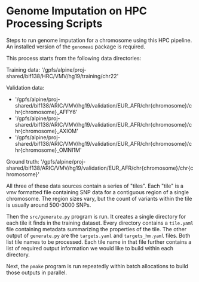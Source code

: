 # Genome Imputation on HPC Processing Scripts

Steps to run genome imputation for a chromosome using this HPC
pipeline.  An installed version of the `genomeai` package is required.

This process starts from the following data directories:

Training data: '/gpfs/alpine/proj-shared/bif138/HRC/VMV/hg19/training/chr22'

Validation data:
  - '/gpfs/alpine/proj-shared/bif138/ARIC/VMV/hg19/validation/EUR_AFR/chr{chromosome}/chr{chromosome}_AFFY6'
  - '/gpfs/alpine/proj-shared/bif138/ARIC/VMV/hg19/validation/EUR_AFR/chr{chromosome}/chr{chromosome}_AXIOM'
  - '/gpfs/alpine/proj-shared/bif138/ARIC/VMV/hg19/validation/EUR_AFR/chr{chromosome}/chr{chromosome}_OMNI1M'

Ground truth: '/gpfs/alpine/proj-shared/bif138/ARIC/VMV/hg19/validation/EUR_AFR/chr{chromosome}/chr{chromosome}'

All three of these data sources contain a series of "tiles".  Each "tile"
is a vmv formatted file containing SNP data for a contiguous region of
a single chromosome.  The region sizes vary, but the count of variants
within the tile is usually around 500-3000 SNPs.

Then the `src/generate.py` program is run.
It creates a single directory for each tile it finds in the training dataset.
Every directory contains a `tile.yaml` file containing metadata
summarizing the properties of the tile.
The other output of `generate.py` are the `targets.yaml` and `targets_hm.yaml`
files.  Both list tile names to be processed.  Each tile name in that file
further contains a list of required output information we would like
to build within each directory.

Next, the `pmake` program is run repeatedly within batch allocations to
build those outputs in parallel.

